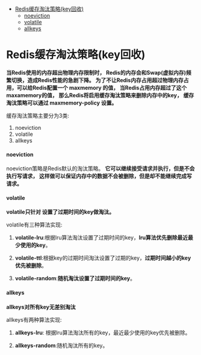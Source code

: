 <!-- TOC -->
 
   * [Redis缓存淘汰策略(key回收)](#redis缓存淘汰策略key回收)
       * [noeviction](#noeviction)
       * [volatile](#volatile)
       * [allkeys](#allkeys)

<!-- TOC -->

# Redis缓存淘汰策略(key回收)

**当Redis使用的内存超出物理内存限制时，
Redis的内存会和Swap(虚拟内存)频繁切换，造成Redis性能的急剧下降。
为了不让Redis内存占用超过物理内存占用，可以给Redis配置一个 maxmemory 的值，
当Redis占用内存超过了这个maxamemory的值，
那么Redis将启用缓存淘汰策略来删除内存中的key，
缓存淘汰策略可以通过 maxmemory-policy 设置。**

缓存淘汰策略主要分为3类:

1. noeviction
2. volatile
3. allkeys


#### noeviction

noeviction策略是Redis默认的淘汰策略。
**它可以继续接受请求并执行，但是不会执行写请求，
这样做可以保证内存中的数据不会被删除，但是却不能继续完成写请求。**


#### volatile

**volatile只针对 设置了过期时间的key做淘汰。**

volatile有三种算法实现:

1. **volatile-lru**:根据lru算法淘汰设置了过期时间的key，**lru算法优先删除最近最少使用的key**。

2. **volatile-ttl**:根据key的过期时间淘汰设置了过期的key，**过期时间越小的key优先被删除**。

3. **volatile-random**:**随机淘汰设置了过期时间的key**。

#### allkeys

**allkeys对所有key无差别淘汰**

allkeys有两种算法实现:

1. **allkeys-lru**: 根据lru算法淘汰所有的key，最近最少使用的key优先被删除。

2. **allkeys-random**:随机淘汰所有的key。